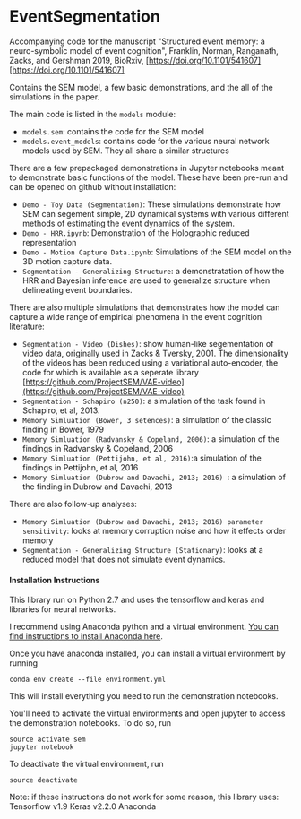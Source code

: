 # EventSegmentation

Accompanying code for the manuscript "Structured event memory: a neuro-symbolic model of event cognition", Franklin, Norman, Ranganath, Zacks, and Gershman 2019, BioRxiv, [https://doi.org/10.1101/541607][https://doi.org/10.1101/541607]

Contains the SEM model,  a few basic demonstrations, and the all of the simulations in the paper.

The main code is listed in the `models` module:
* `models.sem`: contains the code for the SEM model
* `models.event_models`: contains code for the various neural network models used by SEM. They all 
    share a similar structures
    
There are a few prepackaged demonstrations in Jupyter notebooks meant to demonstrate basic functions of the model.
 These have been pre-run and can be opened on github without installation:
* `Demo - Toy Data (Segmentation)`: These simulations demonstrate how SEM can segement simple, 2D dynamical systems with
various different methods of estimating the event dynamics of the system.
* `Demo - HRR.ipynb`: Demonstration of the Holographic reduced representation
* `Demo - Motion Capture Data.ipynb`: Simulations of the SEM model on the 3D motion capture data. 
* `Segmentation - Generalizing Structure`: a demonstratation of how the HRR and Bayesian inference are used
to generalize structure when delineating event boundaries.


There are also multiple simulations that demonstrates how the model can capture a wide range of empirical phenomena
in the event cognition literature:
* `Segmentation - Video (Dishes)`: show human-like segementation of video data, originally used in Zacks & Tversky, 2001.
The dimensionality of the videos has been reduced using a variational auto-encoder, the code for which is available as 
 a seperate library [https://github.com/ProjectSEM/VAE-video](https://github.com/ProjectSEM/VAE-video)
* `Segmentation - Schapiro (n250)`: a simulation of the task found in Schapiro, et al, 2013.
* `Memory Simluation (Bower, 3 setences)`: a simulation of the classic finding in Bower, 1979
* `Memory Simluation (Radvansky & Copeland, 2006)`: a simulation of the findings in Radvansky & Copeland, 2006
* `Memory Simluation (Pettijohn, et al, 2016)`:a simulation of the findings in Pettijohn, et al, 2016
* `Memory Simluation (Dubrow and Davachi, 2013; 2016) `: a simulation of the finding in Dubrow and Davachi, 2013

There are also follow-up analyses:
* `Memory Simluation (Dubrow and Davachi, 2013; 2016) parameter sensitivity`: looks at memory  corruption noise and how it effects order memory
* `Segmentation - Generalizing Structure (Stationary)`: looks at a reduced model that does not simulate event dynamics.

#### Installation Instructions

This library run on Python 2.7 and uses the tensorflow and keras and libraries for neural networks. 

I recommend using Anaconda python and a virtual environment. [You can find instructions to install Anaconda
 here](https://docs.anaconda.com/anaconda/install/).

Once you have anaconda installed, you can install a virtual environment by running

    conda env create --file environment.yml

This will install everything you need to run the demonstration notebooks.

You'll need to activate the virtual environments and open jupyter to access the demonstration notebooks. To do so, run

    source activate sem
    jupyter notebook


To deactivate the virtual environment, run

    source deactivate


Note: if these instructions do not work for some reason, this library uses:
    Tensorflow v1.9
    Keras v2.2.0
    Anaconda
